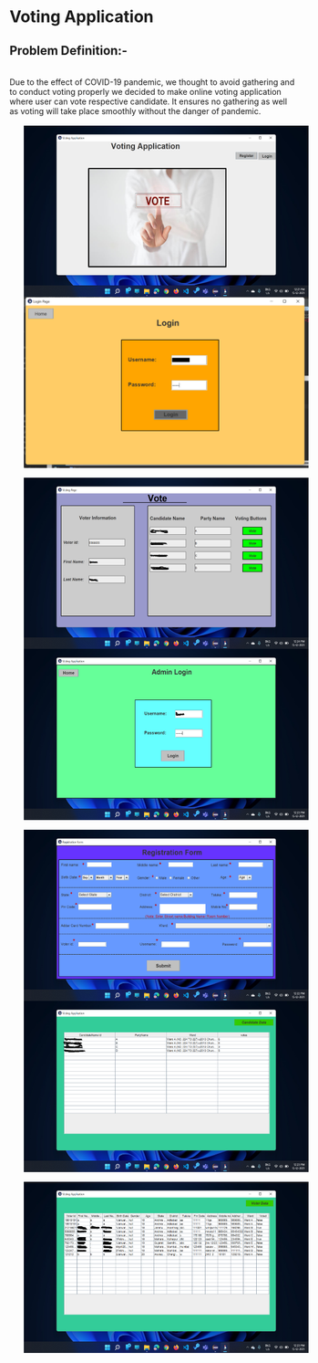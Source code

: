 # Voting Application

  
<h2> Problem Definition:-</h2> <br>
Due to the effect of COVID-19 pandemic, we thought to avoid gathering and to conduct voting properly we decided to make online voting application where user can vote respective candidate. It ensures no gathering as well as voting will take place smoothly without the danger of pandemic. <br><br>
<div align="center";>
    <span style=" padding: 5%;">
        <img align="center" src="https://raw.githubusercontent.com/Sanket-Ugale/voting-application/main/votingApp/img/mainPage.png" alt="Admin Login" height="300" width="500" ></span>
        <span style=" padding: 5%;">
        <img align="center" src="https://raw.githubusercontent.com/Sanket-Ugale/voting-application/main/votingApp/img/VoterLogin.png" alt="Admin Login" height="300" width="500" ></span><br><br>
        <span style=" padding: 5%;">
        <img align="center" src="https://raw.githubusercontent.com/Sanket-Ugale/voting-application/main/votingApp/img/votingPage.png" alt="Admin Login" height="300" width="500" ></span>
        <span style=" padding: 5%;">
        <img align="center" src="https://raw.githubusercontent.com/Sanket-Ugale/voting-application/main/votingApp/img/AdminLogin.png" alt="Admin Login" height="300" width="500" ></span><br><br>
        <span style=" padding: 5%;">
        <img align="center" src="https://raw.githubusercontent.com/Sanket-Ugale/voting-application/main/votingApp/img/RegistrationPage.png" alt="Admin Login" height="300" width="500" ></span>
        <span style=" padding: 5%;">
        <img align="center" src="https://raw.githubusercontent.com/Sanket-Ugale/voting-application/main/votingApp/img/CandidateData.png" alt="Admin Login" height="300" width="500" ></span><br><br>
        <span style=" padding: 5%;">
        <img align="center" src="https://raw.githubusercontent.com/Sanket-Ugale/voting-application/main/votingApp/img/VoterData1.png" alt="Admin Login" height="300" width="500" ></span><br><br>
    </div>
